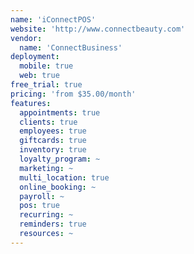 ```yaml
---
name: 'iConnectPOS'
website: 'http://www.connectbeauty.com'
vendor:
  name: 'ConnectBusiness'
deployment:
  mobile: true
  web: true
free_trial: true
pricing: 'from $35.00/month'
features:
  appointments: true
  clients: true
  employees: true
  giftcards: true
  inventory: true
  loyalty_program: ~
  marketing: ~
  multi_location: true
  online_booking: ~
  payroll: ~
  pos: true
  recurring: ~
  reminders: true
  resources: ~
---
```

